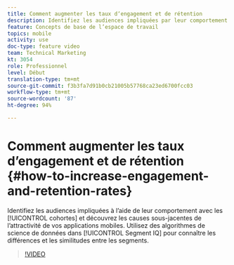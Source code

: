 ```yaml
---
title: Comment augmenter les taux dʼengagement et de rétention
description: Identifiez les audiences impliquées par leur comportement à lʼaide de cohortes et découvrez les causes sous-jacentes de lʼattractivité de vos applications mobiles. Utilisez des algorithmes de science de données dans Segment IQ pour connaître les différences et les similitudes entre les segments.
feature: Concepts de base de l’espace de travail
topics: mobile
activity: use
doc-type: feature video
team: Technical Marketing
kt: 3054
role: Professionnel
level: Début
translation-type: tm+mt
source-git-commit: f3b3fa7d91b0cb21005b57768ca23ed6700fcc03
workflow-type: tm+mt
source-wordcount: '87'
ht-degree: 94%

---
```



# Comment augmenter les taux dʼengagement et de rétention {#how-to-increase-engagement-and-retention-rates}

Identifiez les audiences impliquées à lʼaide de leur comportement avec les [!UICONTROL cohortes] et découvrez les causes sous-jacentes de lʼattractivité de vos applications mobiles. Utilisez des algorithmes de science de données dans [!UICONTROL Segment IQ] pour connaître les différences et les similitudes entre les segments.

>[!VIDEO](https://video.tv.adobe.com/v/27825/?quality=12)
